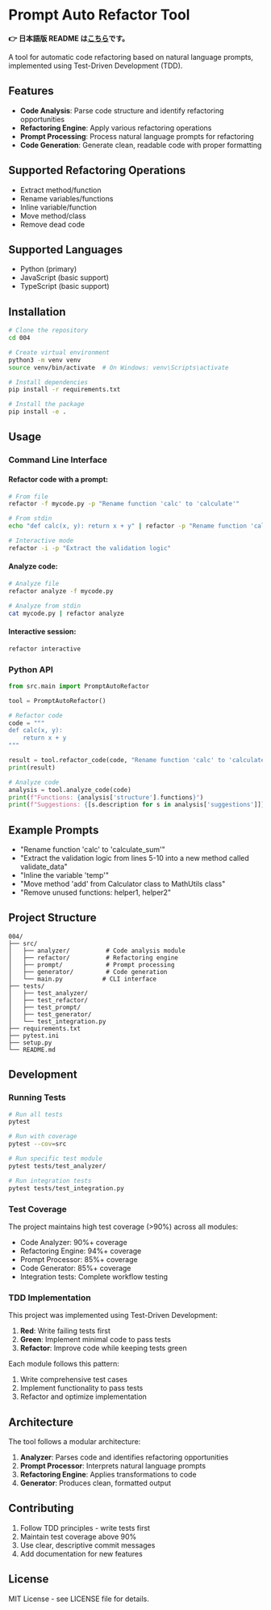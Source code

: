 # Prompt Auto Refactor Tool

**👉 日本語版 README は[こちら](README_ja.md)です。**

A tool for automatic code refactoring based on natural language prompts, implemented using Test-Driven Development (TDD).

## Features

- **Code Analysis**: Parse code structure and identify refactoring opportunities
- **Refactoring Engine**: Apply various refactoring operations
- **Prompt Processing**: Process natural language prompts for refactoring
- **Code Generation**: Generate clean, readable code with proper formatting

## Supported Refactoring Operations

- Extract method/function
- Rename variables/functions
- Inline variable/function
- Move method/class
- Remove dead code

## Supported Languages

- Python (primary)
- JavaScript (basic support)
- TypeScript (basic support)

## Installation

```bash
# Clone the repository
cd 004

# Create virtual environment
python3 -m venv venv
source venv/bin/activate  # On Windows: venv\Scripts\activate

# Install dependencies
pip install -r requirements.txt

# Install the package
pip install -e .
```

## Usage

### Command Line Interface

#### Refactor code with a prompt:
```bash
# From file
refactor -f mycode.py -p "Rename function 'calc' to 'calculate'"

# From stdin
echo "def calc(x, y): return x + y" | refactor -p "Rename function 'calc' to 'calculate'"

# Interactive mode
refactor -i -p "Extract the validation logic"
```

#### Analyze code:
```bash
# Analyze file
refactor analyze -f mycode.py

# Analyze from stdin
cat mycode.py | refactor analyze
```

#### Interactive session:
```bash
refactor interactive
```

### Python API

```python
from src.main import PromptAutoRefactor

tool = PromptAutoRefactor()

# Refactor code
code = """
def calc(x, y):
    return x + y
"""

result = tool.refactor_code(code, "Rename function 'calc' to 'calculate'")
print(result)

# Analyze code
analysis = tool.analyze_code(code)
print(f"Functions: {analysis['structure'].functions}")
print(f"Suggestions: {[s.description for s in analysis['suggestions']]}")
```

## Example Prompts

- "Rename function 'calc' to 'calculate_sum'"
- "Extract the validation logic from lines 5-10 into a new method called validate_data"
- "Inline the variable 'temp'"
- "Move method 'add' from Calculator class to MathUtils class"
- "Remove unused functions: helper1, helper2"

## Project Structure

```
004/
├── src/
│   ├── analyzer/          # Code analysis module
│   ├── refactor/          # Refactoring engine
│   ├── prompt/            # Prompt processing
│   ├── generator/         # Code generation
│   └── main.py           # CLI interface
├── tests/
│   ├── test_analyzer/
│   ├── test_refactor/
│   ├── test_prompt/
│   ├── test_generator/
│   └── test_integration.py
├── requirements.txt
├── pytest.ini
├── setup.py
└── README.md
```

## Development

### Running Tests

```bash
# Run all tests
pytest

# Run with coverage
pytest --cov=src

# Run specific test module
pytest tests/test_analyzer/

# Run integration tests
pytest tests/test_integration.py
```

### Test Coverage

The project maintains high test coverage (>90%) across all modules:

- Code Analyzer: 90%+ coverage
- Refactoring Engine: 94%+ coverage  
- Prompt Processor: 85%+ coverage
- Code Generator: 85%+ coverage
- Integration tests: Complete workflow testing

### TDD Implementation

This project was implemented using Test-Driven Development:

1. **Red**: Write failing tests first
2. **Green**: Implement minimal code to pass tests
3. **Refactor**: Improve code while keeping tests green

Each module follows this pattern:
1. Write comprehensive test cases
2. Implement functionality to pass tests
3. Refactor and optimize implementation

## Architecture

The tool follows a modular architecture:

1. **Analyzer**: Parses code and identifies refactoring opportunities
2. **Prompt Processor**: Interprets natural language prompts
3. **Refactoring Engine**: Applies transformations to code
4. **Generator**: Produces clean, formatted output

## Contributing

1. Follow TDD principles - write tests first
2. Maintain test coverage above 90%
3. Use clear, descriptive commit messages
4. Add documentation for new features

## License

MIT License - see LICENSE file for details.